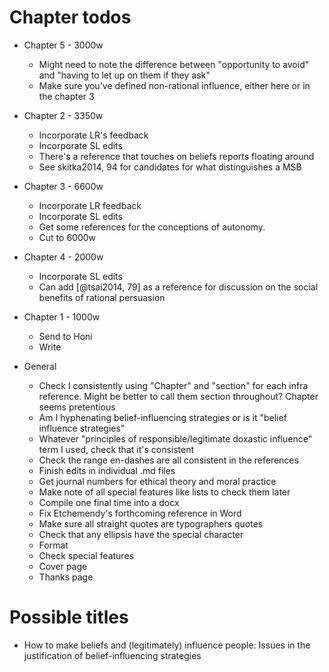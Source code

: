 # Chapter todos

* Chapter 5 - 3000w
	* Might need to note the difference between "opportunity to avoid" and "having to let up on them if they ask"
	* Make sure you've defined non-rational influence, either here or in the chapter 3
* Chapter 2 - 3350w
	* Incorporate LR's feedback
	* Incorporate SL edits
	* There's a reference that touches on beliefs reports floating around
	* See skitka2014, 94 for candidates for what distinguishes a MSB
* Chapter 3 - 6600w
	* Incorporate LR feedback
	* Incorporate SL edits
	* Get some references for the conceptions of autonomy.
	* Cut to 6000w

* Chapter 4 - 2000w
	* Incorporate SL edits
	* Can add [@tsai2014, 79] as a reference for discussion on the social benefits of rational persuasion

* Chapter 1 - 1000w
	* Send to Honi
	* Write

* General
	* Check I consistently using "Chapter" and "section" for each infra reference. Might be better to call them section throughout? Chapter seems pretentious
	* Am I hyphenating belief-influencing strategies or is it "belief influence strategies"
	* Whatever "principles of responsible/legitimate doxastic influence" term I used, check that it's consistent
	* Check the range en-dashes are all consistent in the references
	* Finish edits in individual .md files
	* Get journal numbers for ethical theory and moral practice
	* Make note of all special features like lists to check them later
	* Compile one final time into a docx
	* Fix Etchemendy's forthcoming reference in Word
	* Make sure all straight quotes are typographers quotes
	* Check that any ellipsis have the special character
	* Format
	* Check special features
	* Cover page
	* Thanks page

# Possible titles
* How to make beliefs and (legitimately) influence people: Issues in the justification of belief-influencing strategies
